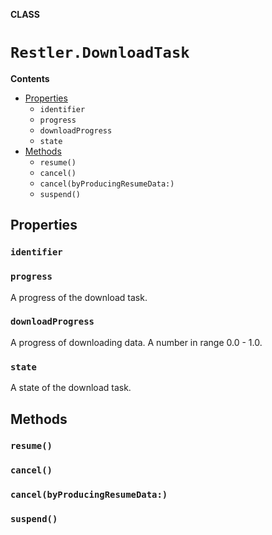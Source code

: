 **CLASS**

# `Restler.DownloadTask`

**Contents**

- [Properties](#properties)
  - `identifier`
  - `progress`
  - `downloadProgress`
  - `state`
- [Methods](#methods)
  - `resume()`
  - `cancel()`
  - `cancel(byProducingResumeData:)`
  - `suspend()`

## Properties
### `identifier`

### `progress`

A progress of the download task.

### `downloadProgress`

A progress of downloading data. A number in range 0.0 - 1.0.

### `state`

A state of the download task.

## Methods
### `resume()`

### `cancel()`

### `cancel(byProducingResumeData:)`

### `suspend()`
